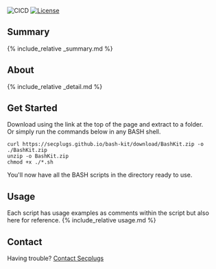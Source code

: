 ![CICD](https://github.com/SecPlugs/chrome-extension/workflows/BuildTestDeploy/badge.svg)
[![License](https://img.shields.io/badge/License-Apache%202.0-blue.svg)](https://opensource.org/licenses/Apache-2.0)
## Summary
{% include_relative _summary.md %}

## About
{% include_relative _detail.md %}

## Get Started
Download using the link at the top of the page and extract to a folder.  
Or simply run the commands below in any BASH shell.
```console
curl https://secplugs.github.io/bash-kit/download/BashKit.zip -o ./BashKit.zip
unzip -o BashKit.zip
chmod +x ./*.sh
```
You'll now have all the BASH scripts in the directory ready to use.

## Usage
Each script has usage examples as comments within the script but also here for reference.
{% include_relative usage.md %}

## Contact
Having trouble? [Contact Secplugs ](https://secplugs.com/contacts)